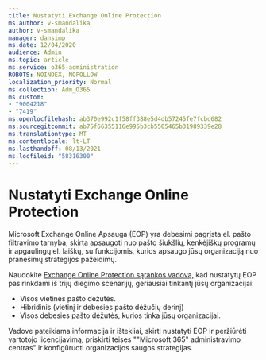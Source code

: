 ```yaml
---
title: Nustatyti Exchange Online Protection
ms.author: v-smandalika
author: v-smandalika
manager: dansimp
ms.date: 12/04/2020
audience: Admin
ms.topic: article
ms.service: o365-administration
ROBOTS: NOINDEX, NOFOLLOW
localization_priority: Normal
ms.collection: Adm_O365
ms.custom:
- "9004218"
- "7419"
ms.openlocfilehash: ab370e992c1f58ff388e5d4db57245fe7fcbd682
ms.sourcegitcommit: ab75f66355116e995b3cb5505465b31989339e28
ms.translationtype: MT
ms.contentlocale: lt-LT
ms.lasthandoff: 08/13/2021
ms.locfileid: "58316300"
---
```

# <a name="set-up-exchange-online-protection"></a>Nustatyti Exchange Online Protection

Microsoft Exchange Online Apsauga (EOP) yra debesimi pagrįsta el. pašto filtravimo tarnyba, skirta apsaugoti nuo pašto šiukšlių, kenkėjiškų programų ir apgaulingų el. laiškų, su funkcijomis, kurios apsaugo jūsų organizaciją nuo pranešimų strategijos pažeidimų.

Naudokite [Exchange Online Protection sąrankos vadovą,](https://admin.microsoft.com/adminportal/home?#/modernonboarding/setupexchangeonlineprotection) kad nustatytų EOP pasirinkdami iš trijų diegimo scenarijų, geriausiai tinkantį jūsų organizacijai:

- Visos vietinės pašto dėžutės.
- Hibridinis (vietinį ir debesies pašto dėžučių derinį)
- Visos debesies pašto dėžutės, kurios tinka jūsų organizacijai.

Vadove pateikiama informacija ir ištekliai, skirti nustatyti EOP ir peržiūrėti vartotojo licencijavimą, priskirti teises ""Microsoft 365" administravimo centras" ir konfigūruoti organizacijos saugos strategijas.
